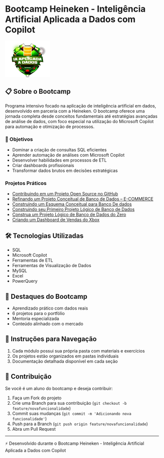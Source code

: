 # Bootcamp Heineken - Inteligência Artificial Aplicada a Dados com Copilot

![Imagem do Bootcamp](/imagem-bootcamp.webp)

## 📋 Sobre o Bootcamp
Programa intensivo focado na aplicação de inteligência artificial em dados, desenvolvido em parceria com a Heineken. O bootcamp oferece uma jornada completa desde conceitos fundamentais até estratégias avançadas de análise de dados, com foco especial na utilização do Microsoft Copilot para automação e otimização de processos.

### 🎯 Objetivos
- Dominar a criação de consultas SQL eficientes
- Aprender automação de análises com Microsoft Copilot
- Desenvolver habilidades em processos de ETL
- Criar dashboards profissionais
- Transformar dados brutos em decisões estratégicas


###  Projetos Práticos

  - [Contribuindo em um Projeto Open Source no GitHub](https://github.com/elidianaandrade/dio-lab-open-source/pull/405)
  - [Refinando um Projeto Conceitual de Banco de Dados – E-COMMERCE](https://github.com/fernandodelin/PastaDIOBootcampHeineken/tree/main/ProjetoBD-e-commerce)
  - [Construindo um Esquema Conceitual para Banco De dados](https://github.com/fernandodelin/PastaDIOBootcampHeineken/tree/main/ProjetoBD-Oficina-Mecanica)
  - [Construindo seu Primeiro Projeto Lógico de Banco de Dados](https://github.com/fernandodelin/PastaDIOBootcampHeineken/tree/main/ProjetoBD-e-commerce)
  - [Construa um Projeto Lógico de Banco de Dados do Zero](https://github.com/fernandodelin/PastaDIOBootcampHeineken/tree/main/ProjetoBD-Oficina-Mecanica)
  - [Criando um Dashboard de Vendas do Xbox](https://github.com/fernandodelin/PastaDIOBootcampHeineken/tree/main/ProjetoDashboardVendasXBOX)

## 🛠️ Tecnologias Utilizadas
- SQL
- Microsoft Copilot
- Ferramentas de ETL
- Ferramentas de Visualização de Dados
- MySQL
- Excel
- PowerQuery

## 🌟 Destaques do Bootcamp
- Aprendizado prático com dados reais
- 6 projetos para o portfólio
- Mentoria especializada
- Conteúdo alinhado com o mercado

## 📝 Instruções para Navegação
1. Cada módulo possui sua própria pasta com materiais e exercícios
2. Os projetos estão organizados em pastas individuais
3. Documentação detalhada disponível em cada seção

## 🤝 Contribuição
Se você é um aluno do bootcamp e deseja contribuir:
1. Faça um Fork do projeto
2. Crie uma Branch para sua contribuição (`git checkout -b feature/novafuncionalidade`)
3. Commit suas mudanças (`git commit -m 'Adicionando nova funcionalidade'`)
4. Push para a Branch (`git push origin feature/novafuncionalidade`)
5. Abra um Pull Request


---
⚡️ Desenvolvido durante o Bootcamp Heineken - Inteligência Artificial Aplicada a Dados com Copilot
